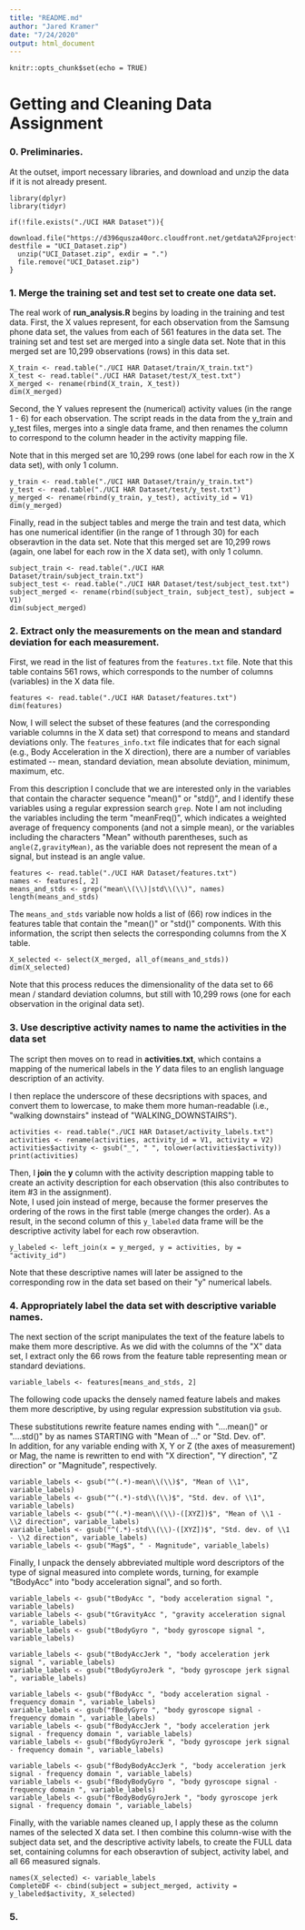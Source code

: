 ```yaml
---
title: "README.md"
author: "Jared Kramer"
date: "7/24/2020"
output: html_document
---
```


```{r setup, include=FALSE}
knitr::opts_chunk$set(echo = TRUE)
```

# Getting and Cleaning Data Assignment

### 0.  Preliminaries.   

At the outset, import necessary libraries, and download and unzip the data if it is not already present. 

```{r message = FALSE, warning = FALSE}
library(dplyr)
library(tidyr)

if(!file.exists("./UCI HAR Dataset")){
  download.file("https://d396qusza40orc.cloudfront.net/getdata%2Fprojectfiles%2FUCI%20HAR%20Dataset.zip", destfile = "UCI_Dataset.zip")
  unzip("UCI_Dataset.zip", exdir = ".")
  file.remove("UCI_Dataset.zip")
} 
```


### 1. Merge the training set and test set to create one data set. 

The real work of **run_analysis.R** begins by loading in the training and test data.  First, the X values represent, for each observation from the Samsung phone data set, the values from each of 561 features in the data set.  The training set and test set are merged into a single data set.  Note that in this merged set are 10,299 observations (rows) in this data set. 

```{r message = FALSE, warning = FALSE}
X_train <- read.table("./UCI HAR Dataset/train/X_train.txt")
X_test <- read.table("./UCI HAR Dataset/test/X_test.txt")
X_merged <- rename(rbind(X_train, X_test))
dim(X_merged)
```


Second, the Y values represent the (numerical) activity values (in the range 1 - 6) for each observation.   The script reads in the data from the y_train and y_test files, merges into a single data frame, and then renames the column to correspond to the column header in the activity mapping file. 

Note that in this merged set are 10,299 rows (one label for each row in the X data set), with only 1 column. 

```{r message = FALSE, warning = FALSE}
y_train <- read.table("./UCI HAR Dataset/train/y_train.txt")
y_test <- read.table("./UCI HAR Dataset/test/y_test.txt")
y_merged <- rename(rbind(y_train, y_test), activity_id = V1)
dim(y_merged)
```

Finally, read in the subject tables and merge the train and test data, which has one numerical identifier (in the range of 1 through 30) for each obseravtion in the data set.  Note that this merged set are 10,299 rows (again, one label for each row in the X data set), with only 1 column. 

```{r message = FALSE, warning = FALSE}
subject_train <- read.table("./UCI HAR Dataset/train/subject_train.txt")
subject_test <- read.table("./UCI HAR Dataset/test/subject_test.txt")
subject_merged <- rename(rbind(subject_train, subject_test), subject = V1)
dim(subject_merged)
```


### 2.  Extract only the measurements on the mean and standard deviation for each measurement. 

First, we read in the list of features from the `features.txt` file.   Note that this table contains 561 rows, which corresponds to the number of columns (variables) in the X data file.  

```{r message = FALSE, warning = FALSE}
features <- read.table("./UCI HAR Dataset/features.txt")
dim(features)
```

Now, I will select the subset of these features (and the corresponding variable columns in the X data set) that correspond to means and standard deviations only.   The `features_info.txt` file indicates that for each signal (e.g., Body Acceleration in the X direction), there are a number of variables estimated -- mean, standard deviation, mean absolute deviation, minimum, maximum, etc. 

From this description I conclude that we are interested only in the variables that contain the character sequence "mean()" or "std()", and I identify these variables using a regular expression search `grep`.  Note I am not including the variables including the term "meanFreq()", which indicates a weighted average of frequency components (and not a simple mean), or the variables including the characters "Mean" withouth parentheses, such as `angle(Z,gravityMean)`, as the variable does not represent the mean of a signal, but instead is an angle value. 


```{r message = FALSE, warning = FALSE}
features <- read.table("./UCI HAR Dataset/features.txt")
names <- features[, 2]
means_and_stds <- grep("mean\\(\\)|std\\(\\)", names)
length(means_and_stds)
```

The `means_and_stds` variable now holds a list of (66) row indices in the features table that contain the "mean()" or "std()" components.  With this information, the script then selects the corresponding columns from the X table.  


```{r message = FALSE, warning = FALSE}
X_selected <- select(X_merged, all_of(means_and_stds))
dim(X_selected)
```

Note that this process reduces the dimensionality of the data set to 66 mean / standard deviation columns, but still with 10,299 rows (one for each observation in the original data set).  

### 3.   Use descriptive activity names to name the activities in the data set

The script then moves on to read in **activities.txt**, which contains a mapping of the numerical labels in the *Y* data files to an english language description of an activity. 

I then replace the underscore of these decsriptions with spaces, and convert them to lowercase, to make them more human-readable (i.e., "walking downstairs" instead of "WALKING_DOWNSTAIRS").  

```{r message = FALSE, warning = FALSE}
activities <- read.table("./UCI HAR Dataset/activity_labels.txt")
activities <- rename(activities, activity_id = V1, activity = V2)
activities$activity <- gsub("_", " ", tolower(activities$activity))
print(activities)
```

Then, I **join** the **y** column with the activity description mapping table to create an activity description for each observation (this also contributes to item #3 in the assignment).  
Note, I used join instead of merge, because the former preserves the ordering of the rows in the first table (merge changes the order).  As a result, in the second column of this `y_labeled` data frame will be the descriptive activity label for each row obseravtion. 

```{r message = FALSE, warning = FALSE}
y_labeled <- left_join(x = y_merged, y = activities, by = "activity_id")
```

Note that these descriptive names will later be assigned to the corresponding row in the data set based on their "y" numerical labels. 

### 4. Appropriately label the data set with descriptive variable names.

The next section of the script manipulates the text of the feature labels to make them more descriptive. 
As we did with the columns of the "X" data set, I extract only the 66 rows from the feature table representing mean or standard deviations. 

```{r message = FALSE, warning = FALSE}
variable_labels <- features[means_and_stds, 2]
```

The following code upacks the densely named feature labels and makes them more descriptive, by using regular expression substitution via `gsub`. 

These substitutions rewrite feature names ending with "....mean()" or "....std()" by as names STARTING with "Mean of ..." or "Std. Dev. of".  
In addition, for any variable ending with X, Y or Z (the axes of measurement) or Mag, the name is rewritten to end with "X direction", "Y direction", "Z direction" or "Magnitude", respectively.

```{r message = FALSE, warning = FALSE}
variable_labels <- gsub("^(.*)-mean\\(\\)$", "Mean of \\1", variable_labels)
variable_labels <- gsub("^(.*)-std\\(\\)$", "Std. dev. of \\1", variable_labels)
variable_labels <- gsub("^(.*)-mean\\(\\)-([XYZ])$", "Mean of \\1 - \\2 direction", variable_labels)
variable_labels <- gsub("^(.*)-std\\(\\)-([XYZ])$", "Std. dev. of \\1 - \\2 direction", variable_labels)
variable_labels <- gsub("Mag$", " - Magnitude", variable_labels)
```

Finally, I unpack the densely abbreviated multiple word descriptors of the type of signal measured into complete words, turning, for example "tBodyAcc" into "body acceleration signal", and so forth. 

```{r message = FALSE, warning = FALSE}
variable_labels <- gsub("tBodyAcc ", "body acceleration signal ", variable_labels)
variable_labels <- gsub("tGravityAcc ", "gravity acceleration signal ", variable_labels)
variable_labels <- gsub("tBodyGyro ", "body gyroscope signal ", variable_labels)

variable_labels <- gsub("tBodyAccJerk ", "body acceleration jerk signal ", variable_labels)
variable_labels <- gsub("tBodyGyroJerk ", "body gyroscope jerk signal ", variable_labels)

variable_labels <- gsub("fBodyAcc ", "body acceleration signal - frequency domain ", variable_labels)
variable_labels <- gsub("fBodyGyro ", "body gyroscope signal - frequency domain ", variable_labels)
variable_labels <- gsub("fBodyAccJerk ", "body acceleration jerk signal - frequency domain ", variable_labels)
variable_labels <- gsub("fBodyGyroJerk ", "body gyroscope jerk signal - frequency domain ", variable_labels)

variable_labels <- gsub("fBodyBodyAccJerk ", "body acceleration jerk signal - frequency domain ", variable_labels)
variable_labels <- gsub("fBodyBodyGyro ", "body gyroscope signal - frequency domain ", variable_labels)
variable_labels <- gsub("fBodyBodyGyroJerk ", "body gyroscope jerk signal - frequency domain ", variable_labels)
```

Finally, with the variable names cleaned up, I apply these as the column names of the selected X data set. 
I then combine this column-wise with the subject data set, and the descriptive activity labels, to create the FULL data set, containing columns for each obseravtion of subject, activity label, and all 66 measured signals. 

```{r message = FALSE, warning = FALSE}
names(X_selected) <- variable_labels
CompleteDF <- cbind(subject = subject_merged, activity = y_labeled$activity, X_selected)
```

### 5. 